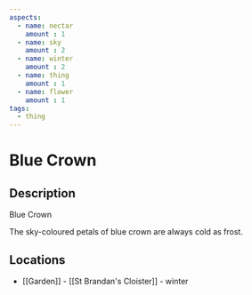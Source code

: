 ```yaml
---
aspects: 
  - name: nectar
    amount : 1
  - name: sky
    amount : 2
  - name: winter
    amount : 2
  - name: thing
    amount : 1
  - name: flower
    amount : 1
tags:
  - thing
---
```


# Blue Crown

## Description
Blue Crown

The sky-coloured petals of blue crown are always cold as frost.
## Locations
- [[Garden]] - [[St Brandan's Cloister]] - winter